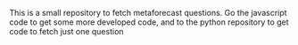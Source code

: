 This is a small repository to fetch metaforecast questions. Go the javascript code to get some more developed code, and to the python repository to get code to fetch just one question
